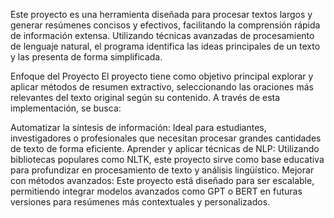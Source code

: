 Este proyecto es una herramienta diseñada para procesar textos largos y generar resúmenes concisos y efectivos, facilitando la comprensión rápida de información extensa. Utilizando técnicas avanzadas de procesamiento de lenguaje natural, el programa identifica las ideas principales de un texto y las presenta de forma simplificada.

Enfoque del Proyecto
El proyecto tiene como objetivo principal explorar y aplicar métodos de resumen extractivo, seleccionando las oraciones más relevantes del texto original según su contenido. A través de esta implementación, se busca:

Automatizar la síntesis de información: Ideal para estudiantes, investigadores o profesionales que necesitan procesar grandes cantidades de texto de forma eficiente.
Aprender y aplicar técnicas de NLP: Utilizando bibliotecas populares como NLTK, este proyecto sirve como base educativa para profundizar en procesamiento de texto y análisis lingüístico.
Mejorar con métodos avanzados: Este proyecto está diseñado para ser escalable, permitiendo integrar modelos avanzados como GPT o BERT en futuras versiones para resúmenes más contextuales y personalizados.
